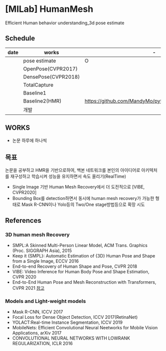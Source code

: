 # [MILab] HumanMesh
Efficient Human behavior understanding_3d pose estimate 

## Schedule
|date|works|-|
|----|----|----|
||pose estimate|O|
||OpenPose(CVPR2017)||
||DensePose(CVPR2018)||
||TotalCapture||
||Baseline1||
||Baseline2(HMR)|https://github.com/MandyMo/pytorch_HMR/tree/master/src|
||개발||


## WORKS
- 논문 하루에 하나씩

## 목표
논문을 공부하고 HMR을 기반으로하여, 백본 네트워크를 본인의 아이디어로 아키텍처를 재구성하고 학습시켜 성능을 유지하면서 속도 올리기(RealTime)
- Single Image 기반 Human Mesh Recovery에서 더 도전적으로 [VIBE, CVPR2020]
- Bounding Box를 detection하면서 동시에 human mesh recovery가 가능한 형태로 Mask R-CNN이나 Yolo등의 Two/One stage방법등으로 확장 시도

## References

### 3D human mesh Recovery
- SMPL:A Skinned Multi-Person Linear Model, ACM Trans. Graphics (Proc. SIGGRAPH Asia), 2015
- Keep it {SMPL}: Automatic Estimation of {3D} Human Pose and Shape from a Single Image, ECCV 2016
- End-to-end Recovery of Human Shape and Pose, CVPR 2018
- VIBE: Video Inference for Human Body Pose and Shape Estimation, CVPR 2020
- End-to-End Human Pose and Mesh Reconstruction with Transformers, CVPR 2021
[참고](https://learning-sarah.tistory.com/entry/METROEnd-to-End-Human-Pose-and-Mesh-Reconstruction-with-Transformers)

### Models and Light-weight models
- Mask R-CNN, ICCV 2017 
- Focal Loss for Dense Object Detection, ICCV 2017(RetinaNet) 
- YOLACT:Real-time Instance Segmentation, ICCV 2019
- MobileNets: Efficient Convolutional Neural Neetworks for Mobile Vision Applications, arXiv 2017
- CONVOLUTIONAL NEURAL NETWORKS WITH LOWRANK REGULARIZATION, ICLR 2016

